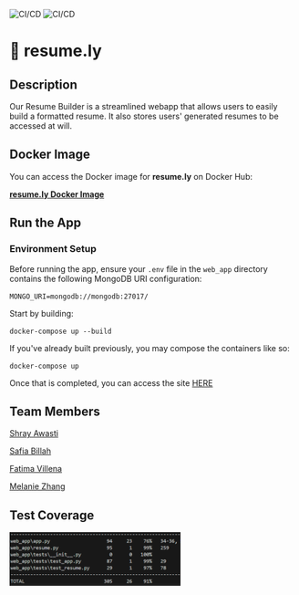 ![CI/CD](https://github.com/software-students-fall2024/5-final-five/actions/workflows/web-app.yml/badge.svg)
![CI/CD](https://github.com/software-students-fall2024/5-final-five/actions/workflows/deploy.yml/badge.svg)

# **📄 resume.ly**

## Description

Our Resume Builder is a streamlined webapp that allows users to easily build a formatted resume. It also stores users' generated resumes to be accessed at will.

## Docker Image

You can access the Docker image for **resume.ly** on Docker Hub:

[**resume.ly Docker Image**](https://hub.docker.com/r/fav2019/flask-app)

## Run the App

### Environment Setup

Before running the app, ensure your `.env` file in the `web_app` directory contains the following MongoDB URI configuration:

```
MONGO_URI=mongodb://mongodb:27017/
```

Start by building:

```
docker-compose up --build
```

If you've already built previously, you may compose the containers like so:

```
docker-compose up
```

Once that is completed, you can access the site [HERE](http://0.0.0.0:8080)

## Team Members

[Shray Awasti](https://github.com/shrayawasti)

[Safia Billah](https://github.com/safiabillah)

[Fatima Villena](https://github.com/favils)

[Melanie Zhang](https://github.com/melanie-y-zhang)

## Test Coverage

<img src="coverage.png" alt="coverage" width="300"/>
